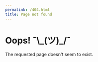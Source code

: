 ```yaml
---
permalink: /404.html
title: Page not found
---
```

# Oops! ¯\\\_(ツ)\_/¯

The requested page doesn't seem to exist.

